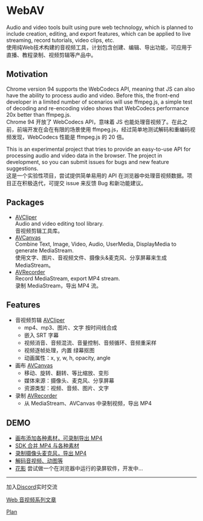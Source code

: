 # WebAV

Audio and video tools built using pure web technology, which is planned to include creation, editing, and export features, which can be applied to live streaming, record tutorials, video clips, etc.  
使用纯Web技术构建的音视频工具，计划包含创建、编辑、导出功能，可应用于直播、教程录制、视频剪辑等产品中。  

## Motivation
Chrome version 94 supports the WebCodecs API, meaning that JS can also have the ability to process audio and video. Before this, the front-end developer in a limited number of scenarios will use ffmpeg.js, a simple test of decoding and re-encoding video shows that WebCodecs performance 20x better than ffmpeg.js.  
Chrome 94 开放了 WebCodecs API，意味着 JS 也能处理音视频了。在此之前，前端开发在会在有限的场景使用 ffmpeg.js，经过简单地测试解码和重编码视频发现，WebCodecs 性能是 ffmpeg.js 的 20 倍。  

This is an experimental project that tries to provide an easy-to-use API for processing audio and video data in the browser. The project in development, so you can submit issues for bugs and new feature suggestions.  
这是一个实验性项目，尝试提供简单易用的 API 在浏览器中处理音视频数据。项目正在积极迭代，可提交 issue 来反馈 Bug 和新功能建议。  


## Packages
- [AVCliper](packages/av-cliper/README.md)  
  Audio and video editing tool library.  
  音视频剪辑工具库。 
- [AVCanvas](packages/av-canvas/README.md)  
  Combine Text, Image, Video, Audio, UserMedia, DisplayMedia to generate MediaStream.  
  使用文字、图片、音视频文件、摄像头&麦克风、分享屏幕来生成 MediaStream。  
- [AVRecorder](packages/av-recorder/README.md)  
  Record MediaStream, export MP4 stream.  
  录制 MediaStream，导出 MP4 流。  

## Features
- 音视频剪辑 [AVCliper](packages/av-cliper/README.md)
  - mp4、mp3、图片、文字 按时间线合成 
  - 嵌入 SRT 字幕
  - 视频消音、音频混流、音量控制、音频循环、音频重采样
  - 视频逐帧处理，内置 绿幕抠图
  - 动画属性：x, y, w, h, opacity, angle
- 画布 [AVCanvas](packages/av-canvas/README.md)
  - 移动、旋转、翻转、等比缩放、变形
  - 媒体来源：摄像头、麦克风、分享屏幕
  - 资源类型：视频、音频、图片、文字
- 录制 [AVRecorder](packages/av-recorder/README.md)
  - 从 MediaStream、AVCanvas 中录制视频，导出 MP4

## DEMO
- [画布添加各种素材，可录制导出 MP4](https://hughfenghen.github.io/WebAV/demo/record-avcanvas.html)
- [SDK 合并 MP4 与各种素材](https://hughfenghen.github.io/WebAV/demo/concat-media.html)
- [录制摄像头麦克风，导出 MP4](https://hughfenghen.github.io/WebAV/demo/record-usermedia.html)
- [解码音视频、动图等](https://hughfenghen.github.io/WebAV/demo/decode-media.html)
- [花影](https://github.com/hughfenghen/bloom-shadow) 尝试做一个在浏览器中运行的录屏软件，开发中...

---

加入[Discord](https://discord.gg/ePvff7a6)实时交流  

[Web 音视频系列文章](https://hughfenghen.github.io/tag/WebAV/)  

[Plan](./plan.md)